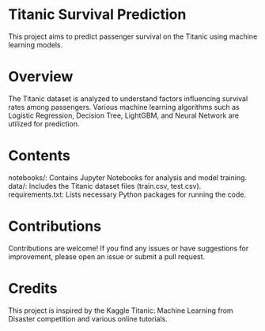 # **Titanic Survival Prediction**
This project aims to predict passenger survival on the Titanic using machine learning models.

# **Overview**
The Titanic dataset is analyzed to understand factors influencing survival rates among passengers. Various machine learning algorithms such as Logistic Regression, Decision Tree, LightGBM, and Neural Network are utilized for prediction.

# **Contents**
notebooks/: Contains Jupyter Notebooks for analysis and model training.
data/: Includes the Titanic dataset files (train.csv, test.csv).
requirements.txt: Lists necessary Python packages for running the code.

# **Contributions**
Contributions are welcome! If you find any issues or have suggestions for improvement, please open an issue or submit a pull request.

# **Credits**
This project is inspired by the Kaggle Titanic: Machine Learning from Disaster competition and various online tutorials.
